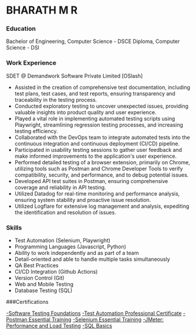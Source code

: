 # BHARATH M R

### Education
Bachelor of Engineering, Computer Science - DSCE
Diploma, Computer Science - DSI

### Work Experience
SDET @ Demandwork Software Private Limited [OSlash]

- Assisted in the creation of comprehensive test documentation,
including test plans, test cases, and test reports, ensuring
transparency and traceability in the testing process.
- Conducted exploratory testing to uncover unexpected issues,
providing valuable insights into product quality and user
experience.
- Played a vital role in implementing automated testing scripts
using Playwright, streamlining regression testing processes, and
increasing testing efficiency.
- Collaborated with the DevOps team to integrate automated
tests into the continuous integration and continuous
deployment (CI/CD) pipeline.
- Participated in usability testing sessions to gather user feedback
and make informed improvements to the application's user
experience.
- Performed detailed testing of a browser extension, primarily on
Chrome, utilizing tools such as Postman and Chrome Developer
Tools to verify compatibility, security, and performance, and to
debug potential issues.
- Developed API test suites in Postman, ensuring comprehensive
coverage and reliability in API testing.
- Utilized Datadog for real-time monitoring and performance
analysis, ensuring system stability and proactive issue
resolution.
- Utilized Logflare for extensive log management and analysis,
expediting the identification and resolution of issues.

### Skills
- Test Automation (Selenium, Playwright)
- Programming Languages (Javascript,
Python)
- Ability to work independently and as part
of a team
- Detail-oriented and able to handle
multiple tasks simultaneously
- QA Best Practices
- CI/CD Integration (Github Actions)
- Version Control (Git)
- Web and Mobile Testing
- Database Testing (SQL)

###Certifications

<a href="https://www.linkedin.com/learning/certificates/aa090c41c2fcd975171c1172f24facd30604ef61b67c4bbce71a3036c10596d6">-Software Testing Foundations</a>
<a href="https://www.linkedin.com/learning/certificates/61ae36be5759e597965c71850d69db7acec26b83596c2e6770ab463df766bb54">-Test Automation Professional Certificate</a>
<a href="https://www.linkedin.com/learning/certificates/791d1afa027fafa21339f4eb1650ec12dc99db56483c1ed9dff7f9d9277d4820">-Postman Essential Training</a>
<a href="https://www.linkedin.com/learning/certificates/4a860bfb689d8b77e76bc88d35d9ccdaaabf0aa9aeb76fb61c6a7eec8b8be1a1">-Selenium Essential Training</a>
<a href="https://www.linkedin.com/learning/certificates/0cf2b240bf617b9045371e7bd338cf7ad3336af1873bf63d1a646b842f9f8968">-JMeter: Performance and Load Testing</a>
<a href="https://www.hackerrank.com/certificates/afd088e51b8e">-SQL Basics</a>






